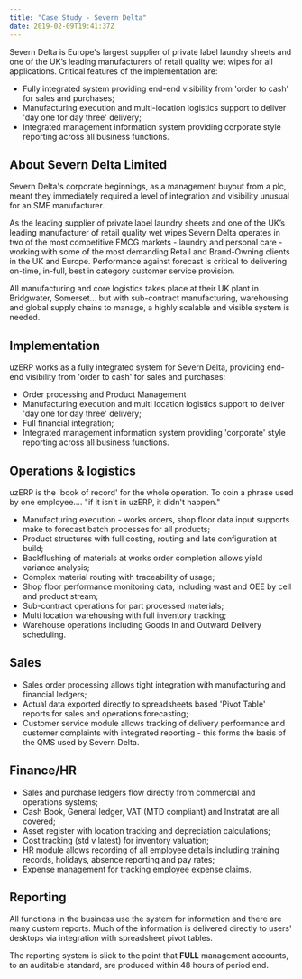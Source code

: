 ```yaml
---
title: "Case Study - Severn Delta"
date: 2019-02-09T19:41:37Z
---
```

Severn Delta is Europe's largest supplier of private label laundry sheets and one of the UK’s leading manufacturers of retail quality wet wipes for all applications. Critical features of the implementation are:

* Fully integrated system providing end-end visibility from 'order to cash' for sales and purchases;
* Manufacturing execution and multi-location logistics support to deliver 'day one for day three' delivery;
* Integrated management information system providing corporate style reporting across all business functions.

<!--more-->

## About Severn Delta Limited

Severn Delta's corporate beginnings, as a management buyout from a plc, meant they immediately required a level of integration and visibility unusual for an SME manufacturer.

As the leading supplier of private label laundry sheets and one of the UK’s leading manufacturer of retail quality wet wipes Severn Delta operates in two of the most competitive FMCG markets - laundry and personal care -  working with some of the most demanding Retail and Brand-Owning clients in the UK and Europe. Performance against forecast is critical to delivering on-time, in-full, best in category customer service provision.

All manufacturing and core logistics takes place at their UK plant in Bridgwater, Somerset... but with sub-contract manufacturing, warehousing and global supply chains to manage, a highly scalable and visible system is needed.

## Implementation

uzERP works as a fully integrated system for Severn Delta, providing end-end visibility from 'order to cash' for sales and purchases:

* Order processing and Product Management
* Manufacturing execution and multi location logistics support to deliver 'day one for day three' delivery;
* Full financial integration;
* Integrated management information system providing 'corporate' style reporting across all business functions.

## Operations & logistics

uzERP is the 'book of record' for the whole operation. To coin a phrase used by one employee.... "if it isn't in uzERP, it didn't happen."

* Manufacturing execution - works orders, shop floor data input supports make to forecast batch processes for all products;
* Product structures with full costing, routing and late configuration at build;
* Backflushing of materials at works order completion allows yield variance analysis;
* Complex material routing with traceability of usage;
* Shop floor performance monitoring data, including wast and OEE by cell and product stream;
* Sub-contract operations for part processed materials;
* Multi location warehousing with full inventory tracking;
* Warehouse operations including Goods In and Outward Delivery scheduling.

## Sales

* Sales order processing allows tight integration with manufacturing and financial ledgers;
* Actual data exported directly to spreadsheets based 'Pivot Table' reports for sales and operations forecasting;
* Customer service module allows tracking of delivery performance and customer complaints with integrated reporting - this forms the basis of the QMS used by Severn Delta.

## Finance/HR

* Sales and purchase ledgers flow directly from commercial and operations systems;
* Cash Book, General ledger, VAT (MTD compliant) and Instratat are all covered;
* Asset register with location tracking and depreciation calculations;
* Cost tracking (std v latest) for inventory valuation;
* HR module allows recording of all employee details including training records, holidays, absence reporting and pay rates;
* Expense management for tracking employee expense claims.

## Reporting

All functions in the business use the system for information and there are many custom reports. Much of the information is delivered directly to users' desktops via integration with spreadsheet pivot tables.

The reporting system is slick to the point that __FULL__ management accounts, to an auditable standard, are produced within 48 hours of period end.